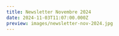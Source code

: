 ```yaml
---
title: Newsletter Novembre 2024
date: 2024-11-03T11:07:00.000Z
preview: images/newsletter-nov-2024.jpg
---
```

